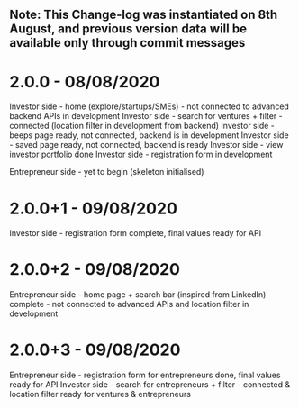 ## Note: This Change-log was instantiated on 8th August, and previous version data will be available only through commit messages

# 2.0.0 - 08/08/2020
Investor side - home (explore/startups/SMEs) - not connected to advanced backend APIs in development 
Investor side - search for ventures + filter - connected (location filter in development from backend)
Investor side - beeps page ready, not connected, backend is in development
Investor side - saved page ready, not connected, backend is ready
Investor side - view investor portfolio done
Investor side - registration form in development

Entrepreneur side - yet to begin (skeleton initialised)

# 2.0.0+1 - 09/08/2020
Investor side - registration form complete, final values ready for API

# 2.0.0+2 - 09/08/2020
Entrepreneur side - home page + search bar (inspired from LinkedIn) complete - not connected to advanced APIs and location filter in development

# 2.0.0+3 - 09/08/2020
Entrepreneur side - registration form for entrepreneurs done, final values ready for API
Investor side - search for entrepreneurs + filter - connected & location filter ready for ventures & entrepreneurs
